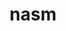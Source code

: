 ---
title: "nasm"
layout: cache
categories: [package, develop]
meta: {"compilers": ["apple-clang@16.0.0", "gcc@10.2.1", "gcc@10.5.0", "gcc@11.1.0", "gcc@11.4.0", "gcc@12.4.0", "gcc@13.2.0", "gcc@13.3.0", "gcc@7.3.1", "gcc@7.5.0", "gcc@9.4.0", "intel-oneapi-compilers@2024.1.0", "intel-oneapi-compilers@2025.1.0", "msvc@19.39.33523"], "num_specs": 60, "num_specs_by_stack": {"aws-isc": 1, "aws-isc-aarch64": 1, "aws-pcluster-neoverse_v1": 4, "aws-pcluster-x86_64_v4": 8, "data-vis-sdk": 4, "developer-tools": 1, "developer-tools-aarch64-linux-gnu": 4, "developer-tools-darwin": 2, "developer-tools-manylinux2014": 1, "developer-tools-x86_64_v3-linux-gnu": 4, "e4s": 4, "e4s-neoverse-v2": 4, "e4s-neoverse_v1": 1, "e4s-oneapi": 4, "e4s-power": 1, "e4s-rocm-external": 4, "hep": 4, "ml-darwin-aarch64-mps": 2, "ml-linux-aarch64-cpu": 4, "ml-linux-aarch64-cuda": 4, "ml-linux-x86_64-cpu": 4, "ml-linux-x86_64-cuda": 4, "radiuss": 4, "root": 60, "windows-vis": 4}, "oss": ["amzn2", "centos7", "rhel8", "sequoia", "ubuntu18.04", "ubuntu20.04", "ubuntu22.04", "ubuntu24.04", "windows10.0.20348"], "platforms": ["darwin", "linux", "windows"], "stacks": ["aws-isc", "aws-isc-aarch64", "aws-pcluster-neoverse_v1", "aws-pcluster-x86_64_v4", "data-vis-sdk", "developer-tools", "developer-tools-aarch64-linux-gnu", "developer-tools-darwin", "developer-tools-manylinux2014", "developer-tools-x86_64_v3-linux-gnu", "e4s", "e4s-neoverse-v2", "e4s-neoverse_v1", "e4s-oneapi", "e4s-power", "e4s-rocm-external", "hep", "ml-darwin-aarch64-mps", "ml-linux-aarch64-cpu", "ml-linux-aarch64-cuda", "ml-linux-x86_64-cpu", "ml-linux-x86_64-cuda", "radiuss", "root", "windows-vis"], "targets": ["aarch64", "neoverse_v1", "neoverse_v2", "ppc64le", "x86_64", "x86_64_v3", "x86_64_v4"], "versions": ["2.15.05", "2.16.03"]}
spec_details: [{"compiler": "gcc@7.5.0", "hash": "27ah4btgsjboxhauo23xh5ozpbvd6boj", "os": "ubuntu18.04", "platform": "linux", "size": "-", "stacks": ["radiuss", "root"], "target": "x86_64_v3", "variants": ["build_system=autotools"], "versions": ["2.16.03"]}, {"compiler": "gcc@13.2.0", "hash": "2psou4rodxmohnbscxbhffgo223iwzay", "os": "ubuntu24.04", "platform": "linux", "size": "-", "stacks": ["ml-linux-aarch64-cpu", "ml-linux-aarch64-cuda", "root"], "target": "aarch64", "variants": ["build_system=autotools"], "versions": ["2.16.03"]}, {"compiler": "intel-oneapi-compilers@2024.1.0", "hash": "36evp655wvaxztrxqesiijwi4snqskzv", "os": "amzn2", "platform": "linux", "size": "-", "stacks": ["aws-pcluster-x86_64_v4", "root"], "target": "x86_64_v4", "variants": ["build_system=autotools"], "versions": ["2.16.03"]}, {"compiler": "gcc@13.2.0", "hash": "3grpxbw5djupjgmx2zpgpg3hpyh63ym6", "os": "ubuntu24.04", "platform": "linux", "size": "-", "stacks": ["ml-linux-aarch64-cpu", "ml-linux-aarch64-cuda", "root"], "target": "aarch64", "variants": ["build_system=autotools"], "versions": ["2.16.03"]}, {"compiler": "gcc@12.4.0", "hash": "3menqayvjiwdbh5vfxb63rh3zs4vtgg2", "os": "amzn2", "platform": "linux", "size": "-", "stacks": ["aws-pcluster-neoverse_v1", "root"], "target": "neoverse_v1", "variants": ["build_system=autotools"], "versions": ["2.16.03"]}, {"compiler": "gcc@11.4.0", "hash": "44znrhigwmyy7igxjtfcxz623xzfze5f", "os": "ubuntu22.04", "platform": "linux", "size": "-", "stacks": ["e4s-neoverse-v2", "root"], "target": "neoverse_v2", "variants": ["build_system=autotools"], "versions": ["2.16.03"]}, {"compiler": "gcc@11.1.0", "hash": "465qxf4j6moduqldrvh2pmwv3j572eb4", "os": "ubuntu20.04", "platform": "linux", "size": "-", "stacks": ["data-vis-sdk", "root"], "target": "x86_64_v3", "variants": ["build_system=autotools"], "versions": ["2.16.03"]}, {"compiler": "gcc@7.5.0", "hash": "4663pvefl7acrqsm3ph6cmzucoi7flyg", "os": "ubuntu18.04", "platform": "linux", "size": "-", "stacks": ["radiuss", "root"], "target": "x86_64_v3", "variants": ["build_system=autotools"], "versions": ["2.16.03"]}, {"compiler": "apple-clang@16.0.0", "hash": "54rx3avcoev36cqkvrpiwl56akpoudxg", "os": "sequoia", "platform": "darwin", "size": "-", "stacks": ["developer-tools-darwin", "ml-darwin-aarch64-mps", "root"], "target": "aarch64", "variants": ["build_system=autotools"], "versions": ["2.16.03"]}, {"compiler": "gcc@13.2.0", "hash": "5eg7mcdeb4hmgetkb7jhh4kkb4all3bq", "os": "ubuntu24.04", "platform": "linux", "size": "-", "stacks": ["ml-linux-aarch64-cpu", "ml-linux-aarch64-cuda", "root"], "target": "aarch64", "variants": ["build_system=autotools"], "versions": ["2.16.03"]}, {"compiler": "gcc@13.2.0", "hash": "5zezmot4ojpqf5ecgxc5gc5egzz3tqce", "os": "ubuntu24.04", "platform": "linux", "size": "-", "stacks": ["ml-linux-x86_64-cpu", "ml-linux-x86_64-cuda", "root"], "target": "x86_64_v3", "variants": ["build_system=autotools"], "versions": ["2.16.03"]}, {"compiler": "gcc@13.2.0", "hash": "6prslyero35nb6xxxucj4bk4umjlk2m7", "os": "ubuntu24.04", "platform": "linux", "size": "-", "stacks": ["ml-linux-x86_64-cpu", "ml-linux-x86_64-cuda", "root"], "target": "x86_64_v3", "variants": ["build_system=autotools"], "versions": ["2.16.03"]}, {"compiler": "gcc@10.5.0", "hash": "akj2vst73qfap5vf47zflwkchmgrsh5f", "os": "centos7", "platform": "linux", "size": "-", "stacks": ["developer-tools-x86_64_v3-linux-gnu", "root"], "target": "x86_64_v3", "variants": ["build_system=autotools"], "versions": ["2.16.03"]}, {"compiler": "gcc@13.3.0", "hash": "atwe24ldutvv4omzuldohqsy3knyfbj6", "os": "rhel8", "platform": "linux", "size": "-", "stacks": ["developer-tools-aarch64-linux-gnu", "root"], "target": "aarch64", "variants": ["build_system=autotools"], "versions": ["2.16.03"]}, {"compiler": "gcc@13.2.0", "hash": "b3ug3hibreiz4xtgvnfoj7tvktssxig4", "os": "ubuntu24.04", "platform": "linux", "size": "-", "stacks": ["ml-linux-x86_64-cpu", "ml-linux-x86_64-cuda", "root"], "target": "x86_64_v3", "variants": ["build_system=autotools"], "versions": ["2.16.03"]}, {"compiler": "msvc@19.39.33523", "hash": "b5rb2ye6fywan3txtsnbxbcgsgwku25i", "os": "windows10.0.20348", "platform": "windows", "size": "-", "stacks": ["root", "windows-vis"], "target": "x86_64", "variants": ["build_system=generic"], "versions": ["2.16.03"]}, {"compiler": "gcc@9.4.0", "hash": "bs2qnrul6budzrmxjprwor6j6thc4wlq", "os": "ubuntu20.04", "platform": "linux", "size": "-", "stacks": ["e4s-power", "root"], "target": "ppc64le", "variants": ["build_system=autotools"], "versions": ["2.16.03"]}, {"compiler": "gcc@13.3.0", "hash": "chr5jqnxniw4ru5qo3pesvo2gv5cjfhg", "os": "rhel8", "platform": "linux", "size": "-", "stacks": ["developer-tools-aarch64-linux-gnu", "root"], "target": "aarch64", "variants": ["build_system=autotools"], "versions": ["2.16.03"]}, {"compiler": "intel-oneapi-compilers@2024.1.0", "hash": "d4r4ozfjn55r3wfiqfgwugtpv7zc5ad4", "os": "amzn2", "platform": "linux", "size": "-", "stacks": ["aws-pcluster-x86_64_v4", "root"], "target": "x86_64_v4", "variants": ["build_system=autotools"], "versions": ["2.16.03"]}, {"compiler": "intel-oneapi-compilers@2024.1.0", "hash": "dl6rt6z4gfchq5n57iz3yp3sqlrywjja", "os": "amzn2", "platform": "linux", "size": "-", "stacks": ["aws-pcluster-x86_64_v4", "root"], "target": "x86_64_v4", "variants": ["build_system=autotools"], "versions": ["2.16.03"]}, {"compiler": "gcc@11.4.0", "hash": "f4gkmv4zt4vl7jhv6uid7fglehbc6thd", "os": "ubuntu22.04", "platform": "linux", "size": "-", "stacks": ["e4s-neoverse-v2", "root"], "target": "neoverse_v2", "variants": ["build_system=autotools"], "versions": ["2.16.03"]}, {"compiler": "gcc@11.4.0", "hash": "fdvagnlmu3n5kdxuae4f6vgqkhgjiwgo", "os": "ubuntu22.04", "platform": "linux", "size": "-", "stacks": ["e4s", "e4s-rocm-external", "hep", "root"], "target": "x86_64_v3", "variants": ["build_system=autotools"], "versions": ["2.16.03"]}, {"compiler": "msvc@19.39.33523", "hash": "ghwiozmyh4s7gynriazcnjccg4nxav5v", "os": "windows10.0.20348", "platform": "windows", "size": "-", "stacks": ["root", "windows-vis"], "target": "x86_64", "variants": ["build_system=generic"], "versions": ["2.16.03"]}, {"compiler": "intel-oneapi-compilers@2025.1.0", "hash": "gqyrbd64qmb7nc5ljsypashfowqv5xrk", "os": "ubuntu22.04", "platform": "linux", "size": "-", "stacks": ["e4s-oneapi", "root"], "target": "x86_64_v3", "variants": ["build_system=autotools"], "versions": ["2.16.03"]}, {"compiler": "gcc@10.5.0", "hash": "guvuffb2kuu3tgt2t3hrma33chzvwv7k", "os": "centos7", "platform": "linux", "size": "-", "stacks": ["developer-tools-x86_64_v3-linux-gnu", "root"], "target": "x86_64_v3", "variants": ["build_system=autotools"], "versions": ["2.16.03"]}, {"compiler": "intel-oneapi-compilers@2025.1.0", "hash": "ijhq32pt3sarkhqxeatbyi365quleskd", "os": "ubuntu22.04", "platform": "linux", "size": "-", "stacks": ["e4s-oneapi", "root"], "target": "x86_64_v3", "variants": ["build_system=autotools"], "versions": ["2.16.03"]}, {"compiler": "gcc@12.4.0", "hash": "jdr6yoelxly3zk35srwe5wip5ihx2qqj", "os": "amzn2", "platform": "linux", "size": "-", "stacks": ["aws-pcluster-neoverse_v1", "root"], "target": "neoverse_v1", "variants": ["build_system=autotools"], "versions": ["2.16.03"]}, {"compiler": "gcc@7.5.0", "hash": "jni6dzt4vqpdomevxbk4pdamy6hbp3zc", "os": "ubuntu18.04", "platform": "linux", "size": "-", "stacks": ["radiuss", "root"], "target": "x86_64_v3", "variants": ["build_system=autotools"], "versions": ["2.16.03"]}, {"compiler": "gcc@13.2.0", "hash": "k5qs4sc5j4jcqevkzmsn27ifr6m2xwiw", "os": "ubuntu24.04", "platform": "linux", "size": "-", "stacks": ["ml-linux-aarch64-cpu", "ml-linux-aarch64-cuda", "root"], "target": "aarch64", "variants": ["build_system=autotools"], "versions": ["2.16.03"]}, {"compiler": "gcc@13.3.0", "hash": "k6wc6bubpdj7wjrh52kan5m544b47omk", "os": "rhel8", "platform": "linux", "size": "-", "stacks": ["developer-tools-aarch64-linux-gnu", "root"], "target": "aarch64", "variants": ["build_system=autotools"], "versions": ["2.16.03"]}, {"compiler": "apple-clang@16.0.0", "hash": "kll73ykd4mxlpe3s34v4vbo4qc7uzial", "os": "sequoia", "platform": "darwin", "size": "-", "stacks": ["developer-tools-darwin", "ml-darwin-aarch64-mps", "root"], "target": "aarch64", "variants": ["build_system=autotools"], "versions": ["2.16.03"]}, {"compiler": "gcc@13.3.0", "hash": "kokr5s44hklaaa4kiihxhu3465nsdt7m", "os": "rhel8", "platform": "linux", "size": "-", "stacks": ["developer-tools-aarch64-linux-gnu", "root"], "target": "aarch64", "variants": ["build_system=autotools"], "versions": ["2.16.03"]}, {"compiler": "gcc@7.5.0", "hash": "kuwyajo7qqfh2u53t647ru5yo6odwfwk", "os": "ubuntu18.04", "platform": "linux", "size": "-", "stacks": ["radiuss", "root"], "target": "x86_64_v3", "variants": ["build_system=autotools"], "versions": ["2.16.03"]}, {"compiler": "msvc@19.39.33523", "hash": "l6b25k6twloca6en5aprlllbiiv6lw55", "os": "windows10.0.20348", "platform": "windows", "size": "-", "stacks": ["root", "windows-vis"], "target": "x86_64", "variants": ["build_system=generic"], "versions": ["2.16.03"]}, {"compiler": "intel-oneapi-compilers@2024.1.0", "hash": "lsfu6wqeauwokih26ycd4vo3w4wg7eno", "os": "amzn2", "platform": "linux", "size": "-", "stacks": ["aws-pcluster-x86_64_v4", "root"], "target": "x86_64_v4", "variants": ["build_system=autotools"], "versions": ["2.16.03"]}, {"compiler": "gcc@11.4.0", "hash": "mwvgoozt45aoqvn24k7vzlqkyj4hx25t", "os": "ubuntu22.04", "platform": "linux", "size": "-", "stacks": ["e4s-neoverse-v2", "root"], "target": "neoverse_v2", "variants": ["build_system=autotools"], "versions": ["2.16.03"]}, {"compiler": "gcc@11.4.0", "hash": "ncp4ykohauyglfol7esjexpxobhkggeb", "os": "ubuntu22.04", "platform": "linux", "size": "-", "stacks": ["e4s", "e4s-rocm-external", "hep", "root"], "target": "x86_64_v3", "variants": ["build_system=autotools"], "versions": ["2.16.03"]}, {"compiler": "gcc@11.1.0", "hash": "o3ug2miyimceskhhn2k7alpvbafdpguc", "os": "ubuntu20.04", "platform": "linux", "size": "-", "stacks": ["data-vis-sdk", "root"], "target": "x86_64_v3", "variants": ["build_system=autotools"], "versions": ["2.16.03"]}, {"compiler": "intel-oneapi-compilers@2024.1.0", "hash": "rm4bgxilkmbg6yovjqrnxevstntrtc33", "os": "amzn2", "platform": "linux", "size": "-", "stacks": ["aws-pcluster-x86_64_v4", "root"], "target": "x86_64_v4", "variants": ["build_system=autotools"], "versions": ["2.16.03"]}, {"compiler": "gcc@11.4.0", "hash": "s7dfih2vjyzlgbk25l6q5ypba7z4hcua", "os": "ubuntu22.04", "platform": "linux", "size": "-", "stacks": ["e4s", "e4s-rocm-external", "hep", "root"], "target": "x86_64_v3", "variants": ["build_system=autotools"], "versions": ["2.16.03"]}, {"compiler": "intel-oneapi-compilers@2024.1.0", "hash": "secuhvehypq45bv4beltykzpj5orha2l", "os": "amzn2", "platform": "linux", "size": "-", "stacks": ["aws-pcluster-x86_64_v4", "root"], "target": "x86_64_v4", "variants": ["build_system=autotools"], "versions": ["2.16.03"]}, {"compiler": "gcc@11.1.0", "hash": "ss7mfzolcvtx65s5eqvsfyogbltuhmel", "os": "ubuntu20.04", "platform": "linux", "size": "-", "stacks": ["data-vis-sdk", "root"], "target": "x86_64_v3", "variants": ["build_system=autotools"], "versions": ["2.16.03"]}, {"compiler": "gcc@11.4.0", "hash": "tevz4ludzmg754bth5zat62vklva2ra5", "os": "ubuntu22.04", "platform": "linux", "size": "-", "stacks": ["e4s-neoverse-v2", "root"], "target": "neoverse_v2", "variants": ["build_system=autotools"], "versions": ["2.16.03"]}, {"compiler": "gcc@13.2.0", "hash": "tih3fwyurz4ywi2766znqddh2v2flo6x", "os": "ubuntu24.04", "platform": "linux", "size": "-", "stacks": ["ml-linux-x86_64-cpu", "ml-linux-x86_64-cuda", "root"], "target": "x86_64_v3", "variants": ["build_system=autotools"], "versions": ["2.16.03"]}, {"compiler": "gcc@11.1.0", "hash": "tmtbsmlguqpwnz4kbasqmm5tu4x3ywrm", "os": "ubuntu20.04", "platform": "linux", "size": "-", "stacks": ["data-vis-sdk", "root"], "target": "x86_64_v3", "variants": ["build_system=autotools"], "versions": ["2.16.03"]}, {"compiler": "gcc@10.5.0", "hash": "tuhewvxw7focg37jqnqkcwot4apd55tv", "os": "centos7", "platform": "linux", "size": "-", "stacks": ["developer-tools-x86_64_v3-linux-gnu", "root"], "target": "x86_64_v3", "variants": ["build_system=autotools"], "versions": ["2.16.03"]}, {"compiler": "msvc@19.39.33523", "hash": "u74uktgmjxjsf3wn4yr4xlmektpacyff", "os": "windows10.0.20348", "platform": "windows", "size": "-", "stacks": ["root", "windows-vis"], "target": "x86_64", "variants": ["build_system=generic"], "versions": ["2.16.03"]}, {"compiler": "gcc@12.4.0", "hash": "utchxzs6t26xsr6zzd5swz3ot3dqia5m", "os": "amzn2", "platform": "linux", "size": "-", "stacks": ["aws-pcluster-neoverse_v1", "root"], "target": "neoverse_v1", "variants": ["build_system=autotools"], "versions": ["2.16.03"]}, {"compiler": "gcc@7.3.1", "hash": "uv3sp3mlzrp3sntpcc4wvnlh37rzungs", "os": "amzn2", "platform": "linux", "size": "-", "stacks": ["aws-isc", "root"], "target": "x86_64_v3", "variants": ["build_system=autotools"], "versions": ["2.16.03"]}, {"compiler": "gcc@7.5.0", "hash": "viv3vbklfpyl5rzcvfjj22ttgllaxmis", "os": "ubuntu18.04", "platform": "linux", "size": "-", "stacks": ["developer-tools", "root"], "target": "x86_64_v3", "variants": ["build_system=autotools"], "versions": ["2.15.05"]}, {"compiler": "gcc@11.4.0", "hash": "vjzzgg6gltjdpu2blm7idalcecxgpy4c", "os": "ubuntu22.04", "platform": "linux", "size": "-", "stacks": ["e4s", "e4s-rocm-external", "hep", "root"], "target": "x86_64_v3", "variants": ["build_system=autotools"], "versions": ["2.16.03"]}, {"compiler": "gcc@11.4.0", "hash": "vrt6x4vql4sblmftc7ripvh6q4xkn3ra", "os": "ubuntu22.04", "platform": "linux", "size": "-", "stacks": ["e4s-neoverse_v1", "root"], "target": "neoverse_v1", "variants": ["build_system=autotools"], "versions": ["2.16.03"]}, {"compiler": "gcc@10.5.0", "hash": "vxucviiq5xvyiwurj5xdchjtigse6p26", "os": "centos7", "platform": "linux", "size": "-", "stacks": ["developer-tools-x86_64_v3-linux-gnu", "root"], "target": "x86_64_v3", "variants": ["build_system=autotools"], "versions": ["2.16.03"]}, {"compiler": "intel-oneapi-compilers@2024.1.0", "hash": "wclxyfabdq4tiuce4qjbrqmp3ilgdze7", "os": "amzn2", "platform": "linux", "size": "-", "stacks": ["aws-pcluster-x86_64_v4", "root"], "target": "x86_64_v4", "variants": ["build_system=autotools"], "versions": ["2.16.03"]}, {"compiler": "gcc@12.4.0", "hash": "wrkryhudqtz7tl3u7lmcdw4zlsqtno6k", "os": "amzn2", "platform": "linux", "size": "-", "stacks": ["aws-pcluster-neoverse_v1", "root"], "target": "neoverse_v1", "variants": ["build_system=autotools"], "versions": ["2.16.03"]}, {"compiler": "intel-oneapi-compilers@2025.1.0", "hash": "wugh5higcmnyzz3nt5tiavtzdxepu2tu", "os": "ubuntu22.04", "platform": "linux", "size": "-", "stacks": ["e4s-oneapi", "root"], "target": "x86_64_v3", "variants": ["build_system=autotools"], "versions": ["2.16.03"]}, {"compiler": "intel-oneapi-compilers@2025.1.0", "hash": "x3gjxdoa36v2ixfr2aamtvszqbmbf73n", "os": "ubuntu22.04", "platform": "linux", "size": "-", "stacks": ["e4s-oneapi", "root"], "target": "x86_64_v3", "variants": ["build_system=autotools"], "versions": ["2.16.03"]}, {"compiler": "intel-oneapi-compilers@2024.1.0", "hash": "xqh5kan4ozrxpjfxwx2ab7dwlxsutssv", "os": "amzn2", "platform": "linux", "size": "-", "stacks": ["aws-pcluster-x86_64_v4", "root"], "target": "x86_64_v4", "variants": ["build_system=autotools"], "versions": ["2.16.03"]}, {"compiler": "gcc@10.2.1", "hash": "yhpmotjfty53bimub4q4qdct6jcqrpdd", "os": "centos7", "platform": "linux", "size": "-", "stacks": ["developer-tools-manylinux2014", "root"], "target": "x86_64_v3", "variants": ["build_system=autotools"], "versions": ["2.16.03"]}, {"compiler": "gcc@7.3.1", "hash": "yygkeq4m6lupnrrnr6ywazihfpfij7rl", "os": "amzn2", "platform": "linux", "size": "-", "stacks": ["aws-isc-aarch64", "root"], "target": "aarch64", "variants": ["build_system=autotools"], "versions": ["2.16.03"]}]
---